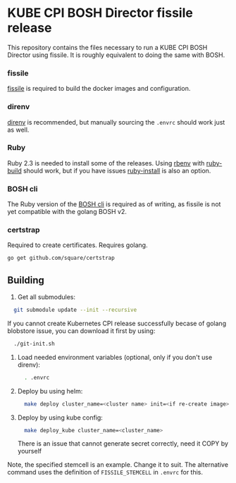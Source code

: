 # KUBE CPI BOSH Director fissile release

This repository contains the files necessary to run a KUBE CPI BOSH Director using fissile.
It is roughly equivalent to doing the same with BOSH.

### fissile

[fissile] is required to build the docker images and configuration.

[fissile]: https://github.com/suse/fissile

### direnv
[direnv] is recommended, but manually sourcing the `.envrc` should work just as
well.

[direnv]: https://github.com/direnv/direnv/

### Ruby
Ruby 2.3 is needed to install some of the releases.  Using [rbenv] with
[ruby-build] should work, but if you have issues [ruby-install] is also an
option.

[rbenv]: https://github.com/sstephenson/rbenv
[ruby-build]: https://github.com/rbenv/ruby-build
[ruby-install]: https://github.com/postmodern/ruby-install/

### BOSH cli
The Ruby version of the [BOSH cli] is required as of writing, as fissile is not
yet compatible with the golang BOSH v2.

[BOSH cli]: https://rubygems.org/gems/bosh_cli

### certstrap
Required to create certificates. Requires golang.
```sh
go get github.com/square/certstrap
```
## Building

1. Get all submodules:
  ```sh
    git submodule update --init --recursive
  ```
  If you cannot create Kubernetes CPI release successfully becase of golang blobstore issue, you can download it first by using:
  ```sh
    ./git-init.sh
  ```  

1. Load needed environment variables (optional, only if you don't use direnv):

   ```sh
     . .envrc
   ```

1. Deploy bu using helm:

   ```sh
     make deploy cluster_name=<cluster name> init=<if re-create image>
   ```

1. Deploy by using kube config:

   ```sh
     make deploy_kube cluster_name=<cluster_name>
   ```
   There is an issue that cannot generate secret correctly, need it COPY by yourself

Note, the specified stemcell is an example. Change it to suit.  The
alternative command uses the definition of `FISSILE_STEMCELL` in
`.envrc` for this.
